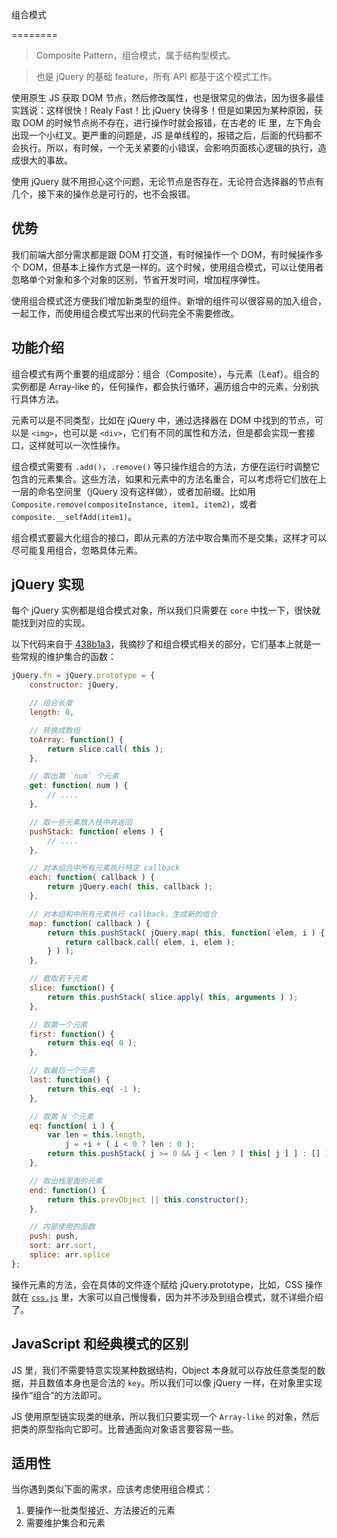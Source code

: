 组合模式

========

> Composite Pattern，组合模式，属于结构型模式。

> 也是 jQuery 的基础 feature，所有 API 都基于这个模式工作。

使用原生 JS 获取 DOM 节点，然后修改属性，也是很常见的做法，因为很多最佳实践说：这样很快！Realy Fast！比 jQuery 快得多！但是如果因为某种原因，获取 DOM 的时候节点尚不存在，进行操作时就会报错，在古老的 IE 里，左下角会出现一个小红叉。更严重的问题是，JS 是单线程的，报错之后，后面的代码都不会执行。所以，有时候，一个无关紧要的小错误，会影响页面核心逻辑的执行，造成很大的事故。

使用 jQuery 就不用担心这个问题，无论节点是否存在，无论符合选择器的节点有几个，接下来的操作总是可行的，也不会报错。

优势
--------

我们前端大部分需求都是跟 DOM 打交道，有时候操作一个 DOM，有时候操作多个 DOM，但基本上操作方式是一样的。这个时候，使用组合模式，可以让使用者忽略单个对象和多个对象的区别，节省开发时间，增加程序弹性。

使用组合模式还方便我们增加新类型的组件。新增的组件可以很容易的加入组合，一起工作，而使用组合模式写出来的代码完全不需要修改。

功能介绍
--------

组合模式有两个重要的组成部分：组合（Composite），与元素（Leaf）。组合的实例都是 Array-like 的，任何操作，都会执行循环，遍历组合中的元素，分别执行具体方法。

元素可以是不同类型，比如在 jQuery 中，通过选择器在 DOM 中找到的节点，可以是 `<img>`，也可以是 `<div>`，它们有不同的属性和方法，但是都会实现一套接口，这样就可以一次性操作。

组合模式需要有 `.add()`，`.remove()` 等只操作组合的方法，方便在运行时调整它包含的元素集合。这些方法，如果和元素中的方法名重合，可以考虑将它们放在上一层的命名空间里（jQuery 没有这样做），或者加前缀。比如用 `Composite.remove(compositeInstance, item1, item2)`，或者 `composite.__selfAdd(item1)`。

组合模式要最大化组合的接口，即从元素的方法中取合集而不是交集，这样才可以尽可能复用组合，忽略具体元素。

jQuery 实现
-----------

每个 jQuery 实例都是组合模式对象，所以我们只需要在 `core` 中找一下，很快就能找到对应的实现。

以下代码来自于 [438b1a3](https://github.com/jquery/jquery/blob/master/src/core.js#L39-L118)，我摘抄了和组合模式相关的部分，它们基本上就是一些常规的维护集合的函数：

```js
jQuery.fn = jQuery.prototype = {
	constructor: jQuery,

	// 组合长度
	length: 0,

	// 转换成数组
	toArray: function() {
		return slice.call( this );
	},

	// 取出第 `num` 个元素
	get: function( num ) {
		// ....
	},

	// 取一些元素放入栈中并返回
	pushStack: function( elems ) {
		// ....
	},

	// 对本组合中所有元素执行特定 callback
	each: function( callback ) {
		return jQuery.each( this, callback );
	},

	// 对本组和中所有元素执行 callback，生成新的组合
	map: function( callback ) {
		return this.pushStack( jQuery.map( this, function( elem, i ) {
			return callback.call( elem, i, elem );
		} ) );
	},

	// 截取若干元素
	slice: function() {
		return this.pushStack( slice.apply( this, arguments ) );
	},

	// 取第一个元素
	first: function() {
		return this.eq( 0 );
	},

	// 取最后一个元素
	last: function() {
		return this.eq( -1 );
	},

	// 取第 N 个元素
	eq: function( i ) {
		var len = this.length,
			j = +i + ( i < 0 ? len : 0 );
		return this.pushStack( j >= 0 && j < len ? [ this[ j ] ] : [] );
	},

	// 取出栈里面的元素
	end: function() {
		return this.prevObject || this.constructor();
	},

	// 内部使用的函数
	push: push,
	sort: arr.sort,
	splice: arr.splice
};
```

操作元素的方法，会在具体的文件逐个赋给 jQuery.prototype，比如，CSS 操作就在 [`css.js`](https://github.com/jquery/jquery/blob/master/src/css.js) 里，大家可以自己慢慢看，因为并不涉及到组合模式，就不详细介绍了。

JavaScript 和经典模式的区别
--------

JS 里，我们不需要特意实现某种数据结构，Object 本身就可以存放任意类型的数据，并且数值本身也是合法的 `key`。所以我们可以像 jQuery 一样，在对象里实现操作“组合”的方法即可。

JS 使用原型链实现类的继承，所以我们只要实现一个 `Array-like` 的对象，然后把类的原型指向它即可。比普通面向对象语言要容易一些。

适用性
--------

当你遇到类似下面的需求，应该考虑使用组合模式：

1. 要操作一批类型接近、方法接近的元素
2. 需要维护集合和元素

